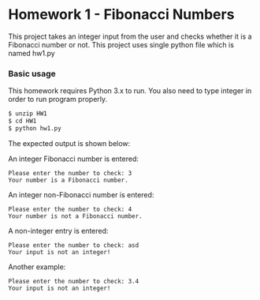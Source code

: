 # Homework 1 - Fibonacci Numbers

This project takes an integer input from the user and checks whether it is a Fibonacci number or not. This project uses single python file which is named hw1.py

### Basic usage

This homework requires Python 3.x to run. You also need to type integer in order to run program properly.

```sh
$ unzip HW1
$ cd HW1
$ python hw1.py
```

The expected output is shown below:

An integer Fibonacci number is entered:
```
Please enter the number to check: 3
Your number is a Fibonacci number.
```

An integer non-Fibonacci number is entered:
```
Please enter the number to check: 4
Your number is not a Fibonacci number.
```

A non-integer entry is entered:
```
Please enter the number to check: asd
Your input is not an integer!
```

Another example:
```
Please enter the number to check: 3.4
Your input is not an integer!
```
